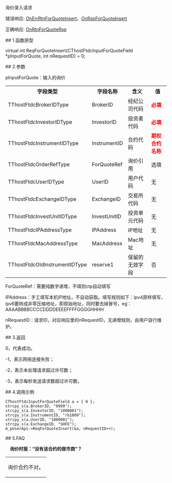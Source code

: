 <p>询价录入请求</p>
<p>错误响应: <a href="../../CTHOSTFTDCTRADERAPI/ONERRRTNFORQUOTEINSERT/">OnErrRtnForQuoteInsert</a>，<a href="../../CTHOSTFTDCTRADERAPI/ONRSPFORQUOTEINSERT/">OnRspForQuoteInsert</a></p>
<p>正确响应: <a href="../../../HQJK/CTHOSTFTDCMDSPI/ONRTNFORQUOTERSP/">OnRtnForQuoteRsp</a></p>
<span class="anchor" id="9a9dd0f7-d806-4da8-936a-99aa39cd46bc"></span>
## 1.函数原型
<p>virtual int ReqForQuoteInsert(CThostFtdcInputForQuoteField *pInputForQuote, int nRequestID) = 0;</p>
<span class="anchor" id="1bafe824-4bac-437d-a45e-d1f045a0733d"></span>
## 2.参数
<p>pInputForQuote：输入的询价</p>
<table><tr><th style="TEXT-ALIGN: center;">字段类型</th><th style="TEXT-ALIGN: center;">字段名称</th><th style="TEXT-ALIGN: center;">含义</th><th style="TEXT-ALIGN: center;">值</th></tr><tr><td style="TEXT-ALIGN: left;">TThostFtdcBrokerIDType</td>
<td style="TEXT-ALIGN: left;">BrokerID</td>
<td style="TEXT-ALIGN: left;">经纪公司代码</td>
<td style="TEXT-ALIGN: left;"><strong><font color="#FF0000">必填</font></strong></td>
</tr>
<tr><td style="TEXT-ALIGN: left;">TThostFtdcInvestorIDType</td>
<td style="TEXT-ALIGN: left;">InvestorID</td>
<td style="TEXT-ALIGN: left;">投资者代码</td>
<td style="TEXT-ALIGN: left;"><strong><font color="#FF0000">必填</font></strong></td>
</tr>
<tr><td style="TEXT-ALIGN: left;">TThostFtdcInstrumentIDType</td>
<td style="TEXT-ALIGN: left;">InstrumentID</td>
<td style="TEXT-ALIGN: left;">合约代码</td>
<td style="TEXT-ALIGN: left;"><strong><font color="#FF0000">期权合约名称</font></strong></td>
</tr>
<tr><td style="TEXT-ALIGN: left;">TThostFtdcOrderRefType</td>
<td style="TEXT-ALIGN: left;">ForQuoteRef</td>
<td style="TEXT-ALIGN: left;">询价引用</td>
<td style="TEXT-ALIGN: left;">选填</td>
</tr>
<tr><td style="TEXT-ALIGN: left;">TThostFtdcUserIDType</td>
<td style="TEXT-ALIGN: left;">UserID</td>
<td style="TEXT-ALIGN: left;">用户代码</td>
<td style="TEXT-ALIGN: left;">无</td>
</tr>
<tr><td style="TEXT-ALIGN: left;">TThostFtdcExchangeIDType</td>
<td style="TEXT-ALIGN: left;">ExchangeID</td>
<td style="TEXT-ALIGN: left;">交易所代码</td>
<td style="TEXT-ALIGN: left;">无</td>
</tr>
<tr><td style="TEXT-ALIGN: left;">TThostFtdcInvestUnitIDType</td>
<td style="TEXT-ALIGN: left;">InvestUnitID</td>
<td style="TEXT-ALIGN: left;">投资单元代码</td>
<td style="TEXT-ALIGN: left;">无</td>
</tr>
<tr><td style="TEXT-ALIGN: left;">TThostFtdcIPAddressType</td>
<td style="TEXT-ALIGN: left;">IPAddress</td>
<td style="TEXT-ALIGN: left;">IP地址</td>
<td style="TEXT-ALIGN: left;">无</td>
</tr>
<tr><td style="TEXT-ALIGN: left;">TThostFtdcMacAddressType</td>
<td style="TEXT-ALIGN: left;">MacAddress</td>
<td style="TEXT-ALIGN: left;">Mac地址</td>
<td style="TEXT-ALIGN: left;">无</td>
</tr>
<tr><td style="TEXT-ALIGN: left;">TThostFtdcOldInstrumentIDType</td>
<td style="TEXT-ALIGN: left;">reserve1</td>
<td style="TEXT-ALIGN: left;">保留的无效字段</td>
<td style="TEXT-ALIGN: left;">否</td>
</tr>
</table>
<p>ForQuoteRef：需要纯数字递增，不填则ctp自动填写</p>
<p>IPAddress：手工填写本机IP地址，不自动获取。填写规则如下：ipv4原样填写，ipv6要转成非零压缩地址，即原始地址，同时要去掉冒号，eg：AAAABBBBCCCCDDDDEEEEFFFFGGGGHHHH</p>
<p>nRequestID：请求ID，对应响应里的nRequestID，无递增规则，由用户自行维护。</p>
<span class="anchor" id="d56e8568-c18f-4d36-86f3-9a3b630d6a23"></span>
## 3.返回
<p>0，代表成功。</p>
<p>-1，表示网络连接失败；</p>
<p>-2，表示未处理请求超过许可数；</p>
<p>-3，表示每秒发送请求数超过许可数。</p>
<span class="anchor" id="e04f5a3e-5cce-44c1-bae0-3a90419c607a"></span>
## 4.调用示例
<pre><code>CThostFtdcInputForQuoteField a = { 0 };
strcpy_s(a.BrokerID, "9999");
strcpy_s(a.InvestorID, "1000001");
strcpy_s(a.InstrumentID, "rb1809");
strcpy_s(a.UserID, "1000001");
strcpy_s(a.ExchangeID, "SHFE");
m_pUserApi-&gt;ReqForQuoteInsert(&amp;a, nRequestID++);
</code></pre>
<span class="anchor" id="1646cf26-827b-4c28-b3f4-36220efd6acb"></span>
## 5.FAQ
<p><div class="region_i"><p class="region_header" id="region_header_1" style="padding-left: 1em;font-weight : bold;text-indent: 0px;text-align: left;">询价时报：“没有该合约的做市商”？</p><div class="region_panel" id="region_panel_1" style="display:block;"><table><tr><td>
<p>询价合约不对。</p>
</td></tr></table>
</div><p class="region_tail" id="region_tail_1" style="border-top-color:transparent;border-bottom-width:0;"></p></div></p>
